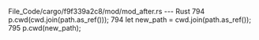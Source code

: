 File_Code/cargo/f9f339a2c8/mod/mod_after.rs --- Rust
794                 p.cwd(cwd.join(path.as_ref()));                                                                                                          794                 let new_path = cwd.join(path.as_ref());
                                                                                                                                                             795                 p.cwd(new_path);

